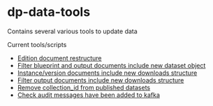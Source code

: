 dp-data-tools
=============
Contains several various tools to update data

Current tools/scripts
* [Edition document restructure](./mongo-fixes/edition-doc-structure)
* [Filter blueprint and output documents include new dataset object](./mongo-fixes/filter-doc-version-identifier)
* [Instance/version documents include new downloads structure](./mongo-fixes/download-structure/dataset)
* [Filter output documents include new downloads structure](./mongo-fixes/download-structure/filter)
* [Remove collection_id from published datasets](./mongo-fixes/delete-published-collection-id)
* [Check audit messages have been added to kafka](./check-audit)
